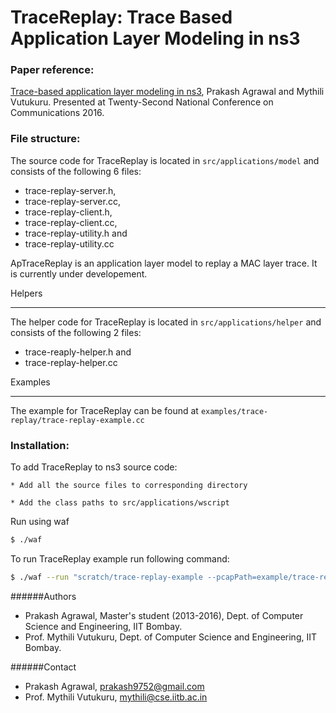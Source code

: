 # TraceReplay: Trace Based Application Layer Modeling in ns3

### Paper reference:

[Trace-based application layer modeling in ns3][PlDb], Prakash Agrawal and Mythili Vutukuru. Presented at Twenty-Second National Conference on Communications 2016.

### File structure:
The source code for TraceReplay is located in ``src/applications/model`` and consists of the following 6 files:
 - trace-replay-server.h,
 - trace-replay-server.cc,
 - trace-replay-client.h,
 - trace-replay-client.cc,
 - trace-replay-utility.h and
 - trace-replay-utility.cc

ApTraceReplay is an application layer model to replay a MAC layer trace. It is currently under developement.

Helpers
*******
The helper code for TraceReplay is located in ``src/applications/helper`` and consists of the following 2 files:
 - trace-reaply-helper.h and 
 - trace-replay-helper.cc


Examples
********
The example for TraceReplay can be found at ``examples/trace-replay/trace-replay-example.cc``
### Installation:
To add TraceReplay to ns3 source code:

    * Add all the source files to corresponding directory
    
    * Add the class paths to src/applications/wscript
Run using waf
```sh
$ ./waf
```
To run TraceReplay example run following command:
```sh
$ ./waf --run "scratch/trace-replay-example --pcapPath=example/trace-replay/trace-replay-sample.pcap --nWifi=1"
```
    
    
   [PlDb]: <https://goo.gl/Z4ZW2K>
   

######Authors

- Prakash Agrawal, Master's student (2013-2016), Dept. of Computer Science and Engineering, IIT Bombay.
- Prof. Mythili Vutukuru, Dept. of Computer Science and Engineering, IIT Bombay.

######Contact

- Prakash Agrawal, prakash9752@gmail.com
- Prof. Mythili Vutukuru, mythili@cse.iitb.ac.in
